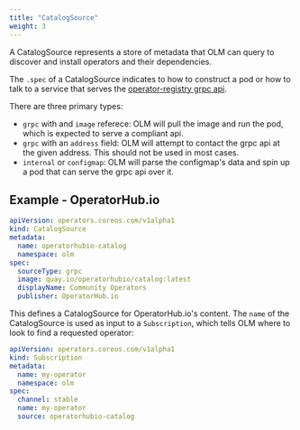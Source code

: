 ```yaml
---
title: "CatalogSource"
weight: 3
---
```


A CatalogSource represents a store of metadata that OLM can query to discover and install operators and their dependencies.

The `.spec` of a CatalogSource indicates to how to construct a pod or how to talk to a service that serves the [operator-registry grpc api](/docs/concepts/olm-architecture/operator-registry/using-catalog-locally). 

There are three primary types:

 - `grpc` with and `image` referece: OLM will pull the image and run the pod, which is expected to serve a compliant api.
 - `grpc` with an `address` field: OLM will attempt to contact the grpc api at the given address. This should not be used in most cases.
 - `internal` or `configmap`: OLM will parse the configmap's data and spin up a pod that can serve the grpc api over it.

## Example - OperatorHub.io

```yaml
apiVersion: operators.coreos.com/v1alpha1
kind: CatalogSource
metadata:
  name: operatorhubio-catalog
  namespace: olm
spec:
  sourceType: grpc
  image: quay.io/operatorhubio/catalog:latest
  displayName: Community Operators
  publisher: OperatorHub.io
```

This defines a CatalogSource for OperatorHub.io's content. The `name` of the CatalogSource is used as input to a `Subscription`, which tells OLM where to look to find a requested operator:

```yaml
apiVersion: operators.coreos.com/v1alpha1
kind: Subscription
metadata:
  name: my-operator
  namespace: olm
spec:
  channel: stable
  name: my-operator
  source: operatorhubio-catalog
```